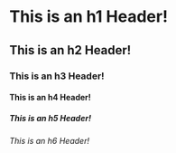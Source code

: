 # This is an h1 Header!
## This is an h2 Header!
### This is an h3 Header!
#### This is an h4 Header!
##### This is an h5 Header!
###### This is an h6 Header!
